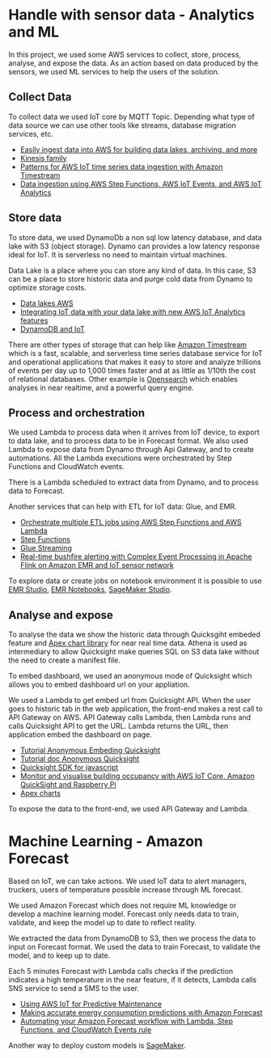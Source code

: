 # Handle with sensor data - Analytics and ML
In this project, we used some AWS services to collect, store, process, analyse, and expose the data. As an action based on data produced by the sensors, we used ML services to help the users of the solution.

## Collect Data
To collect data we used IoT core by MQTT Topic. Depending what type of data source we can use other tools like streams, database migration services, etc.
-  [Easily ingest data into AWS for building data lakes, archiving, and more](https://aws.amazon.com/blogs/storage/easily-ingest-data-into-aws-for-building-data-lakes-archiving-and-more/)
-  [Kinesis family](https://aws.amazon.com/kinesis/?nc1=h_ls)
-  [Patterns for AWS IoT time series data ingestion with Amazon Timestream](https://aws.amazon.com/blogs/database/patterns-for-aws-iot-time-series-data-ingestion-with-amazon-timestream/)
-  [Data ingestion using AWS Step Functions, AWS IoT Events, and AWS IoT Analytics](https://aws.amazon.com/blogs/iot/data-ingestion-using-aws-step-functions-aws-iot-events-and-aws-iot-analytics/)

## Store data
To store data, we used DynamoDb a non sql low latency database, and data lake with S3 (object storage). Dynamo can provides a low latency response ideal for IoT. It is serverless no need to maintain virtual machines.

Data Lake is a place where you can store any kind of data. In this case, S3 can be a place to store historic data and purge cold data from Dynamo to optimize storage costs.
- [Data lakes AWS](https://aws.amazon.com/big-data/datalakes-and-analytics/?nc1=h_ls)
- [Integrating IoT data with your data lake with new AWS IoT Analytics features](https://aws.amazon.com/blogs/iot/integrating-iot-data-with-your-data-lake-with-new-aws-iot-analytics-features/)
- [DynamoDB and IoT](https://aws.amazon.com/dynamodb/iot/?nc1=h_ls)

There are other types of storage that can help like [Amazon Timestream](https://aws.amazon.com/timestream/?nc1=h_ls) which is a fast, scalable, and serverless time series database service for IoT and operational applications that makes it easy to store and analyze trillions of events per day up to 1,000 times faster and at as little as 1/10th the cost of relational databases. Other example is [Opensearch](https://aws.amazon.com/opensearch-service/?nc1=h_ls) which enables analyses in near realtime, and a powerful query engine.

## Process and orchestration
We used Lambda to process data when it arrives from IoT device, to export to data lake, and to process data to be in Forecast format.
We also used Lambda to expose data from Dynamo through Api Gateway, and to create automations.
All the Lambda executions were orchestrated by Step Functions and CloudWatch events.

There is a Lambda scheduled to extract data from Dynamo, and to process data to Forecast.

Another services that can help with ETL for IoT data: Glue, and EMR.

- [Orchestrate multiple ETL jobs using AWS Step Functions and AWS Lambda](https://aws.amazon.com/blogs/big-data/orchestrate-multiple-etl-jobs-using-aws-step-functions-and-aws-lambda/)
- [Step Functions](https://aws.amazon.com/step-functions/?nc1=h_ls)
- [Glue Streaming](https://docs.aws.amazon.com/glue/latest/dg/add-job-streaming.html)
- [Real-time bushfire alerting with Complex Event Processing in Apache Flink on Amazon EMR and IoT sensor network](https://aws.amazon.com/blogs/big-data/real-time-bushfire-alerting-with-complex-event-processing-in-apache-flink-on-amazon-emr-and-iot-sensor-network/)

To explore data or create jobs on notebook environment it is possible to use [EMR Studio](https://aws.amazon.com/emr/features/studio/), [EMR Notebooks](https://docs.aws.amazon.com/emr/latest/ManagementGuide/emr-managed-notebooks.html), [SageMaker Studio](https://aws.amazon.com/sagemaker/studio/).

## Analyse and expose
To analyse the data we show the historic data through Quicksgiht embeded feature and [Apex chart library](https://apexcharts.com/docs/angular-charts/) for near real time data. Athena is used as intermediary to allow Quicksight make queries SQL on S3 data lake without the need to create a manifest file.

To embed dashboard, we used an anonymous mode of Quicksight which allows you to embed dashboard url on your appliation. 

We used a Lambda to get embed url from Quicksight API. When the user goes to historic tab in the web application, the front-end makes a rest call to API Gateway on AWS. API Gateway calls Lambda, then Lambda runs and calls Quicksight API to get the URL. Lambda returns the URL, then application embed the dashboard on page.


- [Tutorial Anonymous Embeding Quicksight](https://learnquicksight.workshop.aws/en/anonymous-embedding.html)
- [Tutorial doc Anonymous Quicksight](https://learnquicksight.workshop.aws/en/anonymous-embedding.html)
- [Quicksight SDK for javascript](https://www.npmjs.com/package/amazon-quicksight-embedding-sdk)
- [Monitor and visualise building occupancy with AWS IoT Core, Amazon QuickSight and Raspberry Pi](https://aws.amazon.com/blogs/iot/monitor-and-visualise-building-occupancy-with-aws-iot-core-amazon-quicksight-and-raspberry-pi/)
- [Apex charts](https://apexcharts.com/docs/angular-charts/)

To expose the data to the front-end, we used API Gateway and Lambda.

# Machine Learning - Amazon Forecast
Based on IoT, we can take actions. We used IoT data to alert managers, truckers, users of temperature possible increase through ML forecast.

We used Amazon Forecast which does not require ML knowledge or develop a machine learning model. Forecast only needs data to train, validate, and keep the model up to date to reflect reality.

We extracted the data from DynamoDB to S3, then we process the data to input on Forecast format. We used the data to train Forecast, to validate the model, and to keep up to date.

Each 5 minutes Forecast with Lambda calls checks if the prediction indicates a high temperature in the near feature, if it detects, Lambda calls SNS service to send a SMS to the user.

- [Using AWS IoT for Predictive Maintenance](https://aws.amazon.com/blogs/iot/using-aws-iot-for-predictive-maintenance/)
- [Making accurate energy consumption predictions with Amazon Forecast](https://aws.amazon.com/blogs/machine-learning/making-accurate-energy-consumption-predictions-with-amazon-forecast/)
- [Automating your Amazon Forecast workflow with Lambda, Step Functions, and CloudWatch Events rule](https://aws.amazon.com/blogs/machine-learning/automating-your-amazon-forecast-workflow-with-lambda-step-functions-and-cloudwatch-events-rule/)

Another way to deploy custom models is [SageMaker](https://aws.amazon.com/pm/sagemaker/).




